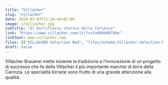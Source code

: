 ```yaml
---
title: "Villacher"
slug: "villacher"
date: 2020-03-03T15:24:44+02:00
image: i/Villacher.jpg
subtitle: "Il birrifiocio storico della Carinzia"
link: "https://www.villacher.com/it/?v=fa868488740a"
linkText: www.villacher.com
files: [["VILLACHER Selection Red", "files/Scheda-Villacher-Selection-Red.pdf"], ["VILLACHER Pur", "files/Scheda-Villacher-Pur.pdf"]]
draft: false
---
```


Villacher Brauerei mette insieme la tradizione e l’innovazione di un progetto di successo che fa della Villacher il più importante marchio di birra della Carinzia. Le specialità birrarie sono frutto di una grande attenzione alla qualità.

